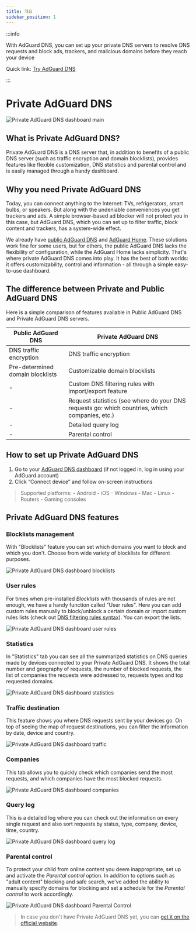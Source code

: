 ```yaml
---
title: 개요
sidebar_position: 1
---
```


:::info

With AdGuard DNS, you can set up your private DNS servers to resolve DNS requests and block ads, trackers, and malicious domains before they reach your device

Quick link: [Try AdGuard DNS](https://adguard‒dns.io/dashboard/)

:::

# Private AdGuard DNS

![Private AdGuard DNS dashboard main](https://cdn.adtidy.org/public/Adguard/Blog/private_adguard_dns/main.png)

## What is Private AdGuard DNS?

Private AdGuard DNS is a DNS server that, in addition to benefits of a public DNS server (such as traffic encryption and domain blocklists), provides features like flexible customization, DNS statistics and parental control and is easily managed through a handy dashboard.

## Why you need Private AdGuard DNS

Today, you can connect anything to the Internet: TVs, refrigerators, smart bulbs, or speakers. But along with the undeniable conveniences you get trackers and ads. A simple browser-based ad blocker will not protect you in this case, but AdGuard DNS, which you can set up to filter traffic, block content and trackers, has a system-wide effect.

We already have [public AdGuard DNS](../public-dns/overview.md) and [AdGuard Home](https://github.com/AdguardTeam/AdGuardHome). These solutions work fine for some users, but for others, the public AdGuard DNS lacks the flexibility of configuration, while the AdGuard Home lacks simplicity. That's where private AdGuard DNS comes into play. It has the best of both worlds: it offers customizability, control and information - all through a simple easy-to-use dashboard.

## The difference between Private and Public AdGuard DNS

Here is a simple comparison of features available in Public AdGuard DNS and Private AdGuard DNS servers.

| Public AdGuard DNS               | Private AdGuard DNS                                                                            |
| -------------------------------- | ---------------------------------------------------------------------------------------------- |
| DNS traffic encryption           | DNS traffic encryption                                                                         |
| Pre-determined domain blocklists | Customizable domain blocklists                                                                 |
| -                                | Custom DNS filtering rules with import/export feature                                          |
| -                                | Request statistics (see where do your DNS requests go: which countries, which companies, etc.) |
| -                                | Detailed query log                                                                             |
| -                                | Parental control                                                                               |

## How to set up Private AdGuard DNS

1. Go to your [AdGuard DNS dashboard](https://adguard-dns.io/dashboard/) (if not logged in, log in using your AdGuard account)
2. Click “Connect device” and follow on-screen instructions

> Supported platforms: - Android - iOS - Windows - Mac - Linux - Routers - Gaming consoles

## Private AdGuard DNS features

### Blocklists management

With "Blocklists" feature you can set which domains you want to block and which you don't. Сhoose from wide variety of blocklists for different purposes.

![Private AdGuard DNS dashboard blocklists](https://cdn.adtidy.org/public/Adguard/Blog/private_adguard_dns/blocklists.png)

### User rules

For times when pre-installed *Blocklists* with thousands of rules are not enough, we have a handy function called "User rules". Here you can add custom rules manually to block/unblock a certain domain or import custom rules lists (check out [DNS filtering rules syntax](../general/dns-filtering-syntax.md)). You can export the lists.

![Private AdGuard DNS dashboard user rules](https://cdn.adtidy.org/public/Adguard/Blog/private_adguard_dns/import.png)

### Statistics

In "Statistics" tab you can see all the summarized statistics on DNS queries made by devices connected to your Private AdGuard  DNS. It shows the total number and geography of requests, the number of blocked requests, the list of companies the requests were addressed to, requests types and top requested domains.

![Private AdGuard DNS dashboard statistics](https://cdn.adtidy.org/public/Adguard/Blog/private_adguard_dns/statistics.png)

### Traffic destination

This feature shows you where DNS requests sent by your devices go. On top of seeing the map of request destinations, you can filter the information by date, device and country.

![Private AdGuard DNS dashboard traffic](https://cdn.adtidy.org/public/Adguard/Blog/private_adguard_dns/traffic_destination.png)

### Companies

This tab allows you to quickly check which companies send the most requests, and which companies have the most blocked requests.

![Private AdGuard DNS dashboard companies](https://cdn.adtidy.org/public/Adguard/Blog/private_adguard_dns/companies.png)

### Query log

This is a detailed log where you can check out the information on every single request and also sort requests by status, type, company, device, time, country.

![Private AdGuard DNS dashboard query log](https://cdn.adtidy.org/public/Adguard/Blog/private_adguard_dns/query_log.png)

### Parental control

To protect your child from online content you deem inappropriate, set up and activate the *Parental control* option. In addition to options such as "adult content" blocking and safe search, we've added the ability to manually specify domains for blocking and set a schedule for the *Parental control* to work accordingly.

![Private AdGuard DNS dashboard Parental Control](https://cdn.adtidy.org/public/Adguard/Blog/private_adguard_dns/parental_control.png)

> In case you don't have Private AdGuard DNS yet, you can [get it on the official website](https://adguard-dns.io/).
